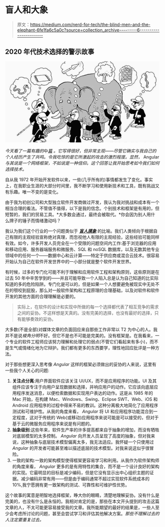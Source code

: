 # 盲人和大象

> 原文：<https://medium.com/nerd-for-tech/the-blind-men-and-the-elephant-6fe1fa6c5a0c?source=collection_archive---------6----------------------->

## 2020 年代技术选择的警示故事

![](img/9985b20b36e1711490fc63f6bf3ca1ce.png)

*今天看了一篇有趣的*中[*篇*](https://javascript.plainenglish.io/enough-why-its-time-to-rip-out-angular-7d831802c8a2) *。它写得很好，但非常主观——尽管它确实与我自己的个人经历产生了共鸣。令我吃惊的是它所激起的攻击的激烈程度。显然，* Angular *与其说是一个网络框架，不如说是一种信仰。这个回答让我开始思考如今我们如何选择技术。*

自从我 1972 年开始开发软件以来，一些(几乎所有的)事情都发生了变化。事实上，在我职业生涯的大部分时间里，我不断学习和使用新技术和工具，既有挑战又有乐趣。唯一不变的是变化。

由于我为初创公司和大型独立软件开发商做过开发，我认为我对挑战和成本有一个相当合理的看法。不管值不值得，以下是我的信念。个别技术和框架是有用的，但短暂的，我们的贸易工具。*大多数会通过，最终会被取代。*你会因为别人用什么牌子的锤子而情绪激动吗？

我认为我们这个行业的一个问题类似于 [***盲人摸象***](https://en.wikipedia.org/wiki/Blind_men_and_an_elephant) 的比喻。我们人类倾向于根据自己有限的主观经验宣称绝对真理，而忽视他人有限的主观经验，这些经验可能同样有效。如今，许多开发人员完全在一个受限的问题空间内工作:基于浏览器的应用和移动应用、服务器端服务和微服务、SQL 和 noSQL 数据库，以及无数其他专业领域中的任何一个——数据中心和云计算——特定于供应商或混合云技术。很容易开始认为自己在软件开发世界中的一小部分就是整个软件开发世界。

有时候，过多的专门化可能不利于理解和应用软件工程和架构原则，这些原则是在过去 50 年中辛苦学到的——并且可能导致一个人陷入总是认为自己知道的比实际知道的多的危险陷阱。专门化是可以的，但是如果一个人想要避免被现实中无处不在的颚咬到屁股，那么对一般软件架构和工程原理的合理基础，以及对软件和软件开发的其他方面的合理理解是必要的。

> 实际上，在软件的设计和实现中所做的每一个选择都代表了相互竞争的需求之间的妥协。不这样想是天真的。没有完美的选择，也没有最好的选择，只有能够奏效的妥协。

大多数(不是全部)对媒体文章的负面回应来自那些工作非常以 T2 为中心的人。我并不是说*棱角分明*不好。但它不是也不可能是完美的。没有框架是。在我看来，一个专业的软件工程师应该努力理解和处理它的弱点(不管它们看起来有多小)，而不是生气或情绪化地为它辩护。我们都有更多的东西要学，理性地回应批评是一种方法。

对于那些想更深入思考像 *Angular* 这样的框架必须做出的妥协的人来说，这里有一些我个人关心的问题:

1.  **关注点分离**:用户界面软件应该关注 UI/UX，而不是应用程序的功能。UI 及其组件应该专注于向用户呈现数据和选择，并响应用户的动作。它应该向底层应用程序发送消息，以便检索数据和实现用户表达的动作。这是从 1985 年的 Mac 开始，在构建 Mac、Windows、Swing、Eclipse SWT、Web、iOS 和 Android 应用程序的过程中得来不易的教训。这种分离极大地简化了应用程序测试和可维护性。从我的角度来看， *Angular* 将 UI 和应用程序功能混合到一定程度，这对于传统的 Web(或移动)应用程序来说可能是可以接受的，但对于基于云的微服务应用程序来说是有问题的。
2.  **抽象级别**:这些年来，软件生产率的许多提高都来自于抽象的增加，而没有牺牲对底层模型的太多控制。 *Angular* 向开发人员呈现了高度的抽象，但对我来说，这种抽象与底层技术模型偏离太多，我无法适应。我怀疑一个只使用过 *Angular* 的开发者可能甚至难以描述底层的技术模型。对我来说这似乎很冒险。
3.  一致的架构:一致的架构模型使得框架更容易学习和利用。从我作为软件架构师的角度来看， *Angular* 更多的是有用特性的集合，而不是一个设计良好的架构的实现。它最明显的目标是减少编码，但是它没有显示出中心组织主题的证据。减少编码非常有用——但是由于编码通常不超过实现软件系统成本的 10%,我宁愿拥有更一致架构的测试、可靠性和可维护性优势。

这个故事的寓意是明智地选择框架，睁大你的眼睛，清楚地理解妥协。没有什么是完美的，也没有什么是永恒的。我相对肯定的是，那些在本文开头提到的攻击这篇文章的人，不太可能更容易接受我的文章。我所能期望的最好的结果是，一些人至少会考虑所讨论的问题，甚至会尝试学习和评估其他解决方案。*那些不理解过去的人注定要重复过去。*